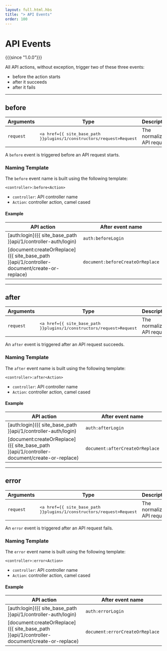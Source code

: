 ```yaml
---
layout: full.html.hbs
title: "> API Events"
order: 100
---
```


# API Events

{{{since "1.0.0"}}}

All API actions, without exception, trigger two of these three events: 

* before the action starts
* after it succeeds
* after it fails

---

## before

| Arguments | Type | Description |
|-----------|------|-------------|
| `request` | <pre><a href={{ site_base_path }}plugins/1/constructors/request>Request</a></pre> | The normalized API request |

A `before` event is triggered before an API request starts.

### Naming Template

The `before` event name is built using the following template:

`<controller>:before<Action>`

* `controller`: API controller name
* `Action`: controller action, camel cased

#### Example

| API action | After event name |
|------------|------------------|
| [auth:login]({{ site_base_path }}api/1/controller-auth/login) | `auth:beforeLogin` |
| [document:createOrReplace]({{ site_base_path }}api/1/controller-document/create-or-replace) | `document:beforeCreateOrReplace` |

---

## after

| Arguments | Type | Description |
|-----------|------|-------------|
| `request` | <pre><a href={{ site_base_path }}plugins/1/constructors/request>Request</a></pre> | The normalized API request |

An `after` event is triggered after an API request succeeds.

### Naming Template

The `after` event name is built using the following template:

`<controller>:after<Action>`

* `controller`: API controller name
* `Action`: controller action, camel cased

#### Example

| API action | After event name |
|------------|------------------|
| [auth:login]({{ site_base_path }}api/1/controller-auth/login) | `auth:afterLogin` |
| [document:createOrReplace]({{ site_base_path }}api/1/controller-document/create-or-replace) | `document:afterCreateOrReplace` |

---

## error

| Arguments | Type | Description |
|-----------|------|-------------|
| `request` | <pre><a href={{ site_base_path }}plugins/1/constructors/request>Request</a></pre> | The normalized API request |

An `error` event is triggered after an API request fails.

### Naming Template

The `error` event name is built using the following template:

`<controller>:error<Action>`

* `controller`: API controller name
* `Action`: controller action, camel cased

#### Example

| API action | After event name |
|------------|------------------|
| [auth:login]({{ site_base_path }}api/1/controller-auth/login) | `auth:errorLogin` |
| [document:createOrReplace]({{ site_base_path }}api/1/controller-document/create-or-replace) | `document:errorCreateOrReplace` |
